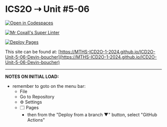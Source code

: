# ICS2O ⇢ Unit #5-06

[![Open in Codespaces](https://classroom.github.com/assets/launch-codespace-2972f46106e565e64193e422d61a12cf1da4916b45550586e14ef0a7c637dd04.svg)](https://classroom.github.com/open-in-codespaces?assignment_repo_id=19405191)

[![Mr Coxall's Super Linter](https://github.com/MTHS-ICD2O-1-2024/ICD2O-Unit-5-06-Devin-boucher/workflows/Mr%20Coxall's%20Super%20Linter/badge.svg)](https://github.com/MTHS-ICD2O-1-2024/ICD2O-Unit-5-06-Devin-boucher/actions)

[![Deploy Pages](https://github.com/MTHS-ICD2O-1-2024/ICD2O-Unit-5-06-Devin-boucher/workflows/Deploy%20Pages/badge.svg)](https://github.com/MTHS-ICD2O-1-2024/ICD2O-Unit-5-06-Devin-boucher/actions)

This site can be found at: [https://MTHS-ICD2O-1-2024.github.io/ICD2O-Unit-5-06-Devin-boucher](https://MTHS-ICD2O-1-2024.github.io/ICD2O-Unit-5-06-Devin-boucher)

---

**NOTES ON INITIAL LOAD:**
- remember to goto on the menu bar:
  - File
  - Go to Repository
  - ⚙ Settings
  - 🗔 Pages
    - then from the "Deploy from a branch ▼" button, select "GitHub Actions"
